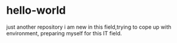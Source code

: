 # hello-world
just another repository
i am new in this field,trying to cope up with environment, preparing myself for this IT field.
